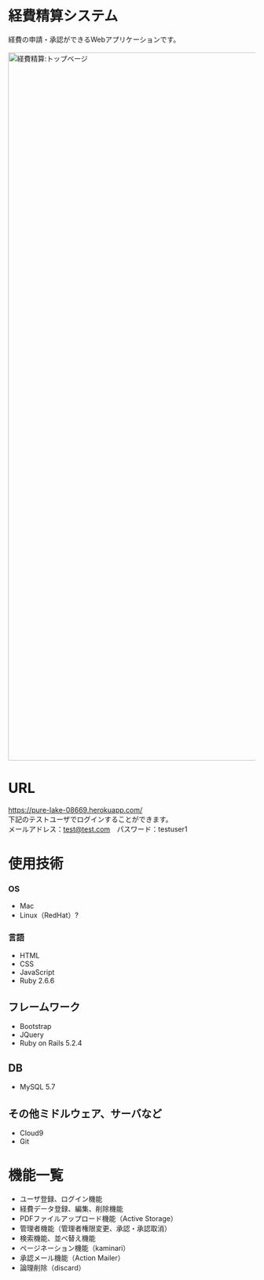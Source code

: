 # 経費精算システム
  経費の申請・承認ができるWebアプリケーションです。<br>  
  <img width="1440" alt="経費精算:トップベージ" src="https://user-images.githubusercontent.com/76086661/112940587-50040880-9168-11eb-8f77-b79533b0ea9e.png">
  
# URL
  https://pure-lake-08669.herokuapp.com/ <br>
  下記のテストユーザでログインすることができます。<br>
  メールアドレス：test@test.com　パスワード：testuser1

# 使用技術

### OS
- Mac
- Linux（RedHat）?

### 言語
- HTML
- CSS
- JavaScript
- Ruby 2.6.6

## フレームワーク
- Bootstrap
- JQuery
- Ruby on Rails 5.2.4

## DB
- MySQL 5.7


## その他ミドルウェア、サーバなど
- Cloud9
- Git

# 機能一覧
- ユーザ登録、ログイン機能
- 経費データ登録、編集、削除機能
- PDFファイルアップロード機能（Active Storage）
- 管理者機能（管理者権限変更、承認・承認取消）
- 検索機能、並べ替え機能
- ページネーション機能（kaminari）
- 承認メール機能（Action Mailer）
- 論理削除（discard）
